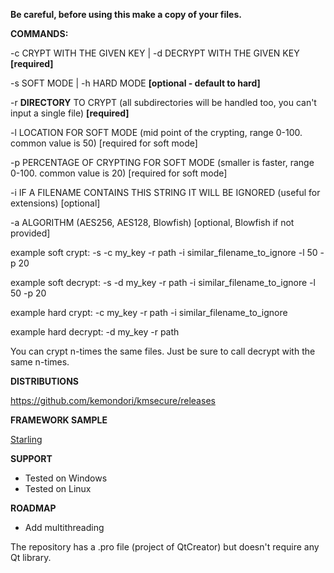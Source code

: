 **Be careful, before using this make a copy of your files.**

**COMMANDS:**

-c CRYPT WITH THE GIVEN KEY | -d DECRYPT WITH THE GIVEN KEY **[required]**

-s SOFT MODE | -h HARD MODE **[optional - default to hard]**

-r **DIRECTORY** TO CRYPT (all subdirectories will be handled too, you can't input a single file) **[required]**

-l LOCATION FOR SOFT MODE (mid point of the crypting, range 0-100. common value is 50) [required for soft mode]

-p PERCENTAGE OF CRYPTING FOR SOFT MODE (smaller is faster, range 0-100. common value is 20) [required for soft mode]

-i IF A FILENAME CONTAINS THIS STRING IT WILL BE IGNORED (useful for extensions) [optional]

-a ALGORITHM (AES256, AES128, Blowfish) [optional, Blowfish if not provided]

example soft crypt:
-s -c my_key -r path -i similar_filename_to_ignore -l 50 -p 20

example soft decrypt:
-s -d my_key -r path -i similar_filename_to_ignore -l 50 -p 20

example hard crypt:
-c my_key -r path -i similar_filename_to_ignore

example hard decrypt:
-d my_key -r path

You can crypt n-times the same files. Just be sure to call decrypt with the same n-times.

**DISTRIBUTIONS**

https://github.com/kemondori/kmsecure/releases

**FRAMEWORK SAMPLE**

[Starling](https://github.com/kemondori/kmsecure_starling)


**SUPPORT**
- Tested on Windows
- Tested on Linux

**ROADMAP**
- Add multithreading


The repository has a .pro file (project of QtCreator) but doesn't require any Qt library.
